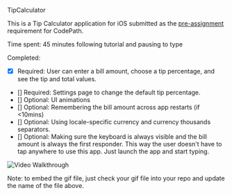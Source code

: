 TipCalculator

This is a Tip Calculator application for iOS submitted as the [pre-assignment](https://gist.github.com/timothy1ee/7747214) requirement for CodePath.

Time spent: 45 minutes following tutorial and pausing to type

Completed:

* [x] Required: User can enter a bill amount, choose a tip percentage, and see the tip and total values.
* [] Required: Settings page to change the default tip percentage.
* [] Optional: UI animations
* [] Optional: Remembering the bill amount across app restarts (if <10mins)
* [] Optional: Using locale-specific currency and currency thousands separators.
* [] Optional: Making sure the keyboard is always visible and the bill amount is always the first responder. This way the user doesn't have to tap anywhere to use this app. Just launch the app and start typing.

![Video Walkthrough](anim_tip_calculator.gif)

Note: to embed the gif file, just check your gif file into your repo and update the name of the file above.
